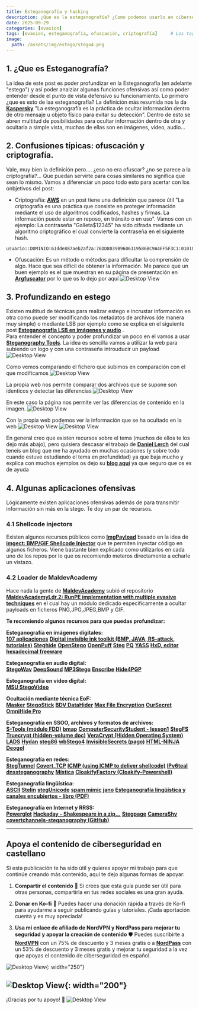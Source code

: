 ```yaml
---
title: Esteganografía y hacking
description: ¿Que es la esteganografía? ¿Como podemos usarlo en ciberseguridad?
date: 2025-09-29
categories: [evasion]
tags: [evasion, esteganografía, ofuscación, criptografía]     # Los tags deben estar siempre en minúsculas.
image:
  path: /assets/img/estego/stego4.png
---
```


## 1. ¿Que es Esteganografía?
La idea de este post es poder profundizar en la Esteganografía (en adelante "estego") y así poder analziar algunas funciones ofensivas así como poder entender desde el punto de vista defensivo su funcionamiento. Lo primero ¿que es esto de laa esteganografía? La definición más resumida nos la da [**Kaspersky**](https://latam.kaspersky.com/resource-center/definitions/what-is-steganography?srsltid=AfmBOoqmvmrnOcsevn2LeCWEAD81hj2u8rZ82sEs49tZB8wgNKtal5EN&utm_source=affiliate&utm_medium=cpa&utm_campaign=es-LA_Affiliate_acq_ona_afm__all_b2c_awin_affiliatelink________&aw_affid=1858990&awc=22032_1758546067_63b2748c929d7ce57b887445c70eb834) "La esteganografía es la práctica de ocultar información dentro de otro mensaje u objeto físico para evitar su detección". Dentro de esto se abren multitud de posibilidades para ocultar información dentro de otra y ocultarla a simple vista, muchas de ellas son en imágenes, video, audio...


## 2. Confusiones típicas: ofuscación y criptografía.
Vale, muy bien la definición pero.... ¿eso no era ofuscar? ¿no se parece a la criptografía?... Que puedan servirte para cosas similares no significa que sean lo mismo. Vamos a diferenciar un poco todo esto para acertar con los onbjetivos del post:
- Criptografía: [**AWS**](https://aws.amazon.com/es/what-is/cryptography/) en un post tiene una definición que parece útil "La criptografía es una práctica que consiste en proteger información mediante el uso de algoritmos codificados, hashes y firmas. La información puede estar en reposo, en tránsito o en uso". Vamos con un ejemplo:
La contraseña "Galleta$12345" ha sido cifrada mediante un algoritmo criptográfico el cual convierte la contraseña en el siguiente hash.

```text
usuario::DOMINIO:61dde887aeb2af2a:76DD8039B9606119586BC9A4EF5F3C1:010100000000000080C0653150DE09D20107929B9D6080F5BB000000000200080053004D004200330001001E00570049004E002D0056005600400140053004D00420033002E006C006F00630061006C0003001E00570049004E002D005600560053004D00420033002E006C006F0063006100070008008
```

- Ofuscación: Es un método o métodos para dificultar la comprensión de algo. Hace que sea dificil de obtener la información. Me parece que un buen ejemplo es el que muestran en su página de presentación en  [**Argfuscator**](https://argfuscator.net/about.html) por lo que os lo dejo por aquí
![Desktop View](/assets/img/estego/argfuscator.svg)

## 3. Profundizando en estego
Existen multitud de técnicas para realizar estego e incrustar información en otra como puede ser modificando los metadatos de archivos (de manera muy simple) o mediante LSB por ejemplo como se explica en el siguiente post [**Esteganografía LSB en imágenes y audio**](https://daniellerch.me/stego/intro/lsb-es/) . <br>
Para entender el concepto y poder profundizar un poco en él vamos a usar [**Steganography Tools**](https://futureboy.us/stegano/). La idea es sencilla vamos a utilizar la web para subiendo un logo y con una contraseña introuducir un payload
![Desktop View](/assets/img/estego/estego1.png)

Como vemos comparando el fichero que subimos en comparación con el que modificamos 
![Desktop View](/assets/img/estego/stego2.png)

La propia web nos permite comparar dos archivos que se supone son identicos y detectar las diferencias
![Desktop View](/assets/img/estego/stego3.png)

En este caso la página nos permite ver las diferencias de contenido en la imagen. 
![Desktop View](/assets/img/estego/stego4.png)

Con la propia web podemos ver la información que se ha ocultado en la web
![Desktop View](/assets/img/estego/stego5.png)
![Desktop View](/assets/img/estego/stego6.png)

En general creo que existen recursos sobre el tema (muchos de ellos te los dejo más abajo), pero quisiera descasar el trabajo de [**Daniel Lerch**](https://www.linkedin.com/in/daniellerch/) del cual teneís un blog que me ha ayudado en muchas ocasiones (y sobre todo cuando estuve estudiando el tema en profundidad) ya que baja mucho y explica con muchos ejemplos os dejo su [**blog aquí**](https://daniellerch.me/index-es/) ya que seguro que os es de ayuda

## 4. Algunas aplicaciones ofensivas
Lógicamente existen aplicaciones ofensivas además de para transmitir información sin más en la stego. Te doy un par de recursos. 

### 4.1 Shellcode injectors
Existen algunos recursos públicos como [**ImgPayload**](https://github.com/CyberSecurityUP/ImgPayload) basado en la idea de [**imgect: BMP/GIF Shellcode Injector**](https://github.com/0xZDH/imgect) que te permiten inyectar código en algunos ficheros. Viene bastante bien explicado como utilizarlos en cada uno de los repos por lo que os recomiendo meteros directamente a echarle un vistazo.

### 4.2 Loader de MaldevAcademy
Hace nada la gente de [**MaldevAcademy**](https://maldevacademy.com/) subió el repositorio [**MaldevAcademyLdr.2: RunPE implementation with multiple evasive techniques**](https://github.com/Maldev-Academy/MaldevAcademyLdr.2?tab=readme-ov-file) en el cual hay un módulo dedicado especificamente a ocultar payloads en ficheros PNG,JPG,JPEG,BMP y GIF.




**Te recomiendo algunos recursos para que puedas profundizar:**

**Esteganografía en imágenes digitales:** <br>
[**107 aplicaciones**](https://www.jjtc.com/Steganography/tools.html)
[**Digital invisible ink toolkit (BMP, JAVA, RS-attack, tutoriales)**](https://diit.sourceforge.net/)
[**Steghide**](https://steghide.sourceforge.net/)
[**OpenStego**](https://www.openstego.com/)
[**OpenPuff**](https://embeddedsw.net/OpenPuff_Steganography_Home.html)
[**Steg**](https://steg.drupalgardens.com/)
[**PQ**](https://dde.binghamton.edu/download/pq/)
[**YASS**](https://www.ws.binghamton.edu/fridrich/Research/yass_attack.pdf)
[**HxD, editor hexadecimal freeware**](https://mh-nexus.de/en/hxd/)
<br>

**Esteganografía en audio digital:** <br>
[**StegoWav**](https://packetstormsecurity.com/files/21655/stegowav.zip.html)
[**DeepSound**](https://jpinsoft.net/DeepSound/)
[**MP3Stego**](https://www.petitcolas.net/steganography/mp3stego/)
[**Enscribe**](https://www.coppercloudmusic.com/enscribe/)
[**Hide4PGP**](https://www.heinz-repp.onlinehome.de/Hide4PGP.htm)
<br>

**Esteganografía en vídeo digital:** <br>
[**MSU StegoVideo**](https://compression.ru/video/stego_video/index_en.html)
<br>

**Ocultación mediante técnica EoF:** <br>
[**Masker**](https://softpuls.weebly.com/)
[**StegoStick**](https://stegostick.sourceforge.net)
[**BDV DataHider**](https://www.bdvnotepad.com/products/bdv-datahider/)
[**Max File Encryption**](https://max-file-encryption.informer.com/)
[**OurSecret**](https://www.securekit.net/oursecret.html)
[**OmniHide Pro**](https://omnihide.com/)
<br>

**Esteganografía en SSOO, archivos y formatos de archivos:** <br>
[**S-Tools (módulo FDD)**](https://www.ljudmila.org/matej/privacy/kripto/stegodl.html)
[**bmap**](https://dl.packetstormsecurity.net/linux/security/bmap-1.0.17.tar.gz)
[**ComputerSecurityStudent - lesson1**](https://www.computersecuritystudent.com/FORENSICS/HIDING/lesson1/index.html)
[**StegFS**](https://github.com/albinoloverats/stegfs)
[**Truecrypt (hidden-volume doc)**](https://www.truecrypt71a.com/documentation/plausible-deniability/hidden-volume/)
[**VeraCrypt (Hidden Operating System)**](https://www.veracrypt.fr/en/VeraCrypt%20Hidden%20Operating%20System.html)
[**LADS**](https://www.aldeid.com/wiki/LADS)
[**Hydan**](https://www.autistici.org/crypto/index.php/remository/Steganography/linux/hydan-0.13-(linux)/)
[**steg86**](https://crates.io/crates/steg86)
[**wbStego4**](https://www.bailer.at/wbstego/pr_4ix0.htm)
[**InvisibleSecrets (pago)**](https://www.east-tec.com/invisiblesecrets/steganography-software/)
[**HTML-NINJA**](https://github.com/ephreet/html-ninja)
[**Deogol**](https://hord.ca/projects/deogol/intro.html)
<br>

**Esteganografía en redes:** <br>
[**StegTunnel**](https://sourceforge.net/projects/steg-tunnel/)
[**Covert_TCP**](https://dunnesec.wordpress.com/2014/12/10/covert_tcp-file-transfer-for-linux/)
[**ICMP (using ICMP to deliver shellcode)**](https://blog.romanrii.com/using-icmp-to-deliver-shellcode)
[**IPv6teal**](https://github.com/christophetd/IPv6teal)
[**dnssteganography**](https://github.com/adamcritchley/dnssteganography)
[**Mística**](https://github.com/IncideDigital/Mistica)
[**CloakifyFactory (Cloakify-Powershell)**](https://github.com/dumpsterfirevip/Cloakify-Powershell)
<br>

**Esteganografía lingüística:** <br>
[**ASCII**](https://pictureworthsthousandwords.appspot.com/)
[**Stelin**](https://stelin.sourceforge.net/)
[**stegUnicode**](https://github.com/mindcrypt/stegUnicode)
[**spam mimic**](https://www.spammimic.com/)
[**jano**](https://github.com/mindcrypt/jano)
[**Esteganografía lingüística y canales encubiertos - libro (PDF)**](https://github.com/mindcrypt/libros/blob/master/Esteganograf%C3%ADa%20ling%C3%BC%C3%ADstica%20y%20canales%20encubiertos%20-%20libro.pdf)
<br>

**Esteganografía en Internet y RRSS:** <br>
[**Powerglot**](https://github.com/mindcrypt/powerglot)
[**Hackaday - Shakespeare in a zip...**](https://hackaday.com/2018/11/07/shakespeare-in-a-zip-in-a-rar-hidden-in-an-image-on-twitter/)
[**Stegpage**](https://sourceforge.net/projects/stegpage/)
[**CameraShy**](https://sourceforge.net/projects/camerashy/)
[**covertchannels-steganography (GitHub)**](https://github.com/mindcrypt/covertchannels-steganography)
<br>



---
## Apoya el contenido de ciberseguridad en castellano

Si esta publicación te ha sido útil y quieres apoyar mi trabajo para que continúe creando más contenido, aquí te dejo algunas formas de apoyar:

1. **Compartir el contenido**  📲
   Si crees que esta guía puede ser útil para otras personas, compartirla en tus redes sociales es una gran ayuda. 

2. **Donar en Ko-fi**  💖
   Puedes hacer una donación rápida a través de Ko-fi para ayudarme a seguir publicando guías y tutoriales. ¡Cada aportación cuenta y es muy apreciada! 

   <script type='text/javascript' src='https://storage.ko-fi.com/cdn/widget/Widget_2.js'></script><script type='text/javascript'>kofiwidget2.init('Apoya este contenido!', '#455d85', 'A0A41BO608');kofiwidget2.draw();</script> 
3. **Usa mi enlace de afiliado de NordVPN y NordPass para mejorar tu seguridad y apoyar la creación de contenido**  🛡️
   Puedes suscribirte a [**NordVPN**](https://go.nordvpn.net/aff_c?offer_id=15&aff_id=132246&url_id=902) con un 75% de descuento y 3 meses gratis o a [**NordPass**](https://nordpass.com/special/?utm_medium=affiliate&utm_term&utm_content&utm_campaign=off488&utm_source=aff132246&aff_free) con un 53% de descuento y 3 meses gratis y mejorar tu seguridad a la vez que apoyas el contenido de ciberseguridad en español. <br>
   
![Desktop View](/assets/img/Nordvpn/logonordvpn.png){: width="250"}

![Desktop View](/assets/img/Nordvpn/logonordpass.png){: width="200"}
---

¡Gracias por tu apoyo! 🙏
![Desktop View](/assets/img/banner.png) <br>
